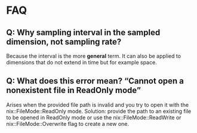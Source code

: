 # FAQ

## Q: Why sampling interval in the sampled dimension, not sampling rate?
Because the interval is the more **general** term. It can also be
applied to dimensions that do not extend in time but for example
space.

## Q: What does this error mean? “Cannot open a nonexistent file in ReadOnly mode”
Arises when the provided file path is invalid and you try to open it
with the nix::FileMode::ReadOnly mode. Solution: provide the path to
an existing file to be opened in ReadOnly mode or use the
nix::FileMode::ReadWrite or nix::FileMode::Overwrite flag to create a
new one.
